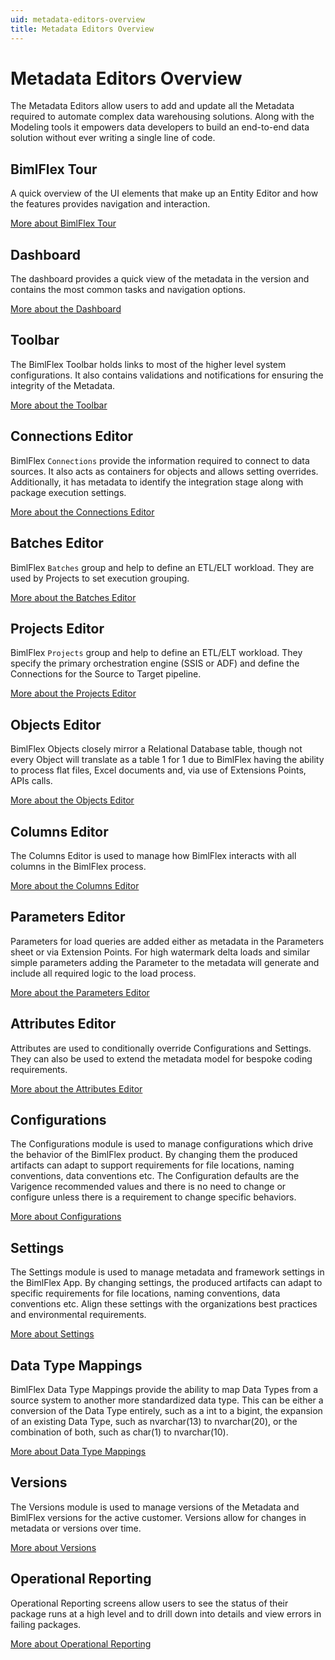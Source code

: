 ```yaml
---
uid: metadata-editors-overview
title: Metadata Editors Overview
---
```

# Metadata Editors Overview

The Metadata Editors allow users to add and update all the Metadata required to automate complex data warehousing solutions. Along with the Modeling tools it empowers data developers to build an end-to-end data solution without ever writing a single line of code.

## BimlFlex Tour

A quick overview of the UI elements that make up an Entity Editor and how the features provides navigation and interaction.

[More about BimlFlex Tour](bimlflex-tour.md)

## Dashboard

The dashboard provides a quick view of the metadata in the version and contains the most common tasks and navigation options.

[More about the Dashboard](dashboard.md)

## Toolbar

The BimlFlex Toolbar holds links to most of the higher level system configurations. It also contains validations and notifications for ensuring the integrity of the Metadata.

[More about the Toolbar](toolbar.md)

## Connections Editor

BimlFlex `Connections` provide the information required to connect to data sources. It also acts as containers for objects and allows setting overrides. Additionally, it has metadata to identify the integration stage along with package execution settings.

[More about the Connections Editor](connections.md)

## Batches Editor

BimlFlex `Batches` group and help to define an ETL/ELT workload. They are used by Projects to set execution grouping.

[More about the Batches Editor](batches.md)

## Projects Editor

BimlFlex `Projects` group and help to define an ETL/ELT workload. They specify the primary orchestration engine (SSIS or ADF) and define the  Connections for the Source to Target pipeline.

[More about the Projects Editor](projects.md)

## Objects Editor

BimlFlex Objects closely mirror a Relational Database table, though not every Object will translate as a table 1 for 1 due to BimlFlex having the ability to process flat files, Excel documents and, via use of Extensions Points, APIs calls.

[More about the Objects Editor](objects.md)

## Columns Editor

The Columns Editor is used to manage how BimlFlex interacts with all columns in the BimlFlex process.

[More about the Columns Editor](columns.md)

## Parameters Editor

Parameters for load queries are added either as metadata in the Parameters sheet or via Extension Points. For high watermark delta loads and similar simple parameters adding the Parameter to the metadata will generate and include all required logic to the load process.

[More about the Parameters Editor](parameters.md)

## Attributes Editor

Attributes are used to conditionally override Configurations and Settings. They can also be used to extend the metadata model for bespoke coding requirements.

[More about the Attributes Editor](attributes.md)

## Configurations

The Configurations module is used to manage configurations which drive the behavior of the BimlFlex product. By changing them the produced artifacts can adapt to support requirements for file locations, naming conventions, data conventions etc. The Configuration defaults are the Varigence recommended values and there is no need to change or configure unless there is a requirement to change specific behaviors.

[More about Configurations](configurations.md)

## Settings

The Settings module is used to manage metadata and framework settings in the BimlFlex App. By changing settings, the produced artifacts can adapt to specific requirements for file locations, naming conventions, data conventions etc. Align these settings with the organizations best practices and environmental requirements.

[More about Settings](settings.md)

## Data Type Mappings

BimlFlex Data Type Mappings provide the ability to map Data Types from a source system to another more standardized data type. This can be either a conversion of the Data Type entirely, such as a int to a bigint, the expansion of an existing Data Type, such as nvarchar(13) to nvarchar(20), or the combination of both, such as char(1) to nvarchar(10).

[More about Data Type Mappings](data-type-mappings.md)

## Versions

The Versions module is used to manage versions of the Metadata and BimlFlex versions for the active customer. Versions allow for changes in metadata or versions over time.

[More about Versions](versions.md)

## Operational Reporting

Operational Reporting screens allow users to see the status of their package runs at a high level and to drill down into details and view errors in failing packages.

[More about Operational Reporting](operational-reports.md)
